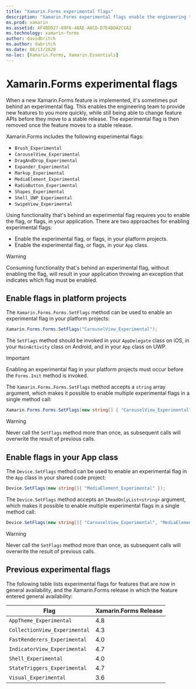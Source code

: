```yaml
---
title: "Xamarin.Forms experimental flags"
description: "Xamarin.Forms experimental flags enable the engineering team to ship new features to users more quickly, while still being able to change feature APIs before they move to a stable release."
ms.prod: xamarin
ms.assetid: AF4BDD27-89F6-48AE-A8CD-D7E4DDA2CCA2
ms.technology: xamarin-forms
author: davidbritch
ms.author: dabritch
ms.date: 08/13/2020
no-loc: [Xamarin.Forms, Xamarin.Essentials]
---
```


# Xamarin.Forms experimental flags

When a new Xamarin.Forms feature is implemented, it's sometimes put behind an experimental flag. This enables the engineering team to provide new features to you more quickly, while still being able to change feature APIs before they move to a stable release. The experimental flag is then removed once the feature moves to a stable release.

Xamarin.Forms includes the following experimental flags:

- `Brush_Experimental`
- `CarouselView_Experimental`
- `DragAndDrop_Experimental`
- `Expander_Experimental`
- `Markup_Experimental`
- `MediaElement_Experimental`
- `RadioButton_Experimental`
- `Shapes_Experimental`
- `Shell_UWP_Experimental`
- `SwipeView_Experimental`

Using functionality that's behind an experimental flag requires you to enable the flag, or flags, in your application. There are two approaches for enabling experimental flags:

- Enable the experimental flag, or flags, in your platform projects.
- Enable the experimental flag, or flags, in your `App` class.

> [!WARNING]
> Consuming functionality that's behind an experimental flag, without enabling the flag, will result in your application throwing an exception that indicates which flag must be enabled.

## Enable flags in platform projects

The `Xamarin.Forms.Forms.SetFlags` method can be used to enable an experimental flag in your platform projects:

```csharp
Xamarin.Forms.Forms.SetFlags("CarouselView_Experimental");
```

The `SetFlags` method should be invoked in your `AppDelegate` class on iOS, in your `MainActivity` class on Android, and in your `App` class on UWP.

> [!IMPORTANT]
> Enabling an experimental flag in your platform projects must occur before the `Forms.Init` method is invoked.

The `Xamarin.Forms.Forms.SetFlags` method accepts a `string` array argument, which makes it possible to enable multiple experimental flags in a single method call:

```csharp
Xamarin.Forms.Forms.SetFlags(new string[] { "CarouselView_Experimental", "MediaElement_Experimental", "SwipeView_Experimental" });
```

> [!WARNING]
> Never call the `SetFlags` method more than once, as subsequent calls will overwrite the result of previous calls.

## Enable flags in your App class

The `Device.SetFlags` method can be used to enable an experimental flag in the `App` class in your shared code project:

```csharp
Device.SetFlags(new string[]{ "MediaElement_Experimental" });
```

The `Device.SetFlags` method accepts an `IReadOnlyList<string>` argument, which makes it possible to enable multiple experimental flags in a single method call:

```csharp
Device.SetFlags(new string[]{ "CarouselView_Experimental", "MediaElement_Experimental", "SwipeView_Experimental" });
```

> [!WARNING]
> Never call the `SetFlags` method more than once, as subsequent calls will overwrite the result of previous calls.

## Previous experimental flags

The following table lists experimental flags for features that are now in general availability, and the Xamarin.Forms release in which the feature entered general availability:

| Flag | Xamarin.Forms Release |
| ---- | --------------------- |
| `AppTheme_Experimental` | 4.8 |
| `CollectionView_Experimental` | 4.3 |
| `FastRenderers_Experimental` | 4.0 |
| `IndicatorView_Experimental` | 4.7 |
| `Shell_Experimental` | 4.0  |
| `StateTriggers_Experimental` | 4.7 |
| `Visual_Experimental` | 3.6 |
